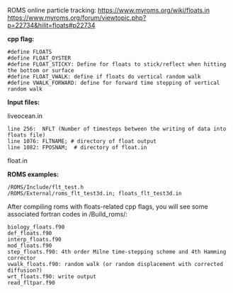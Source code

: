 ROMS online particle tracking: https://www.myroms.org/wiki/floats.in
https://www.myroms.org/forum/viewtopic.php?p=22734&hilit=floats#p22734

**cpp flag:** 

    #define FLOATS
    #define FLOAT_OYSTER
    #define FLOAT_STICKY: Define for floats to stick/reflect when hitting the bottom or surface 
    #define FLOAT_VWALK: define if floats do vertical random walk
    #define VWALK_FORWARD: define for forward time stepping of vertical random walk

**Input files:**

liveocean.in 

    line 256:  NFLT (Number of timesteps between the writing of data into floats file)    
    line 1076: FLTNAME; # directory of float output    
    line 1082: FPOSNAM;  # directory of float.in
float.in


**ROMS examples:**

    /ROMS/Include/flt_test.h
    /ROMS/External/roms_flt_test3d.in; floats_flt_test3d.in


After compiling roms with floats-related cpp flags, you will see some associated fortran codes in /Build_roms/:

    biology_floats.f90
    def_floats.f90
    interp_floats.f90
    mod_floats.f90
    step_floats.f90: 4th order Milne time-stepping scheme and 4th Hamming corrector
    vwalk_floats.f90: random walk (or random displacement with corrected diffusion?)
    wrt_floats.f90: write output
    read_fltpar.f90

